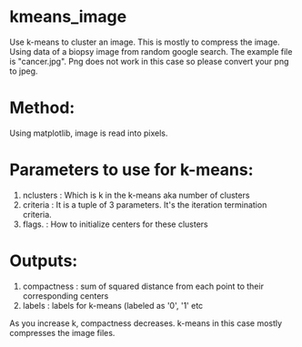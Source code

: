 # kmeans_image
Use k-means to cluster an image. This is mostly to compress the image. Using data of a biopsy image from random google search. The example file is "cancer.jpg". Png does not work in this case so please convert your png to jpeg. 

Method:
=======
Using matplotlib, image is read into pixels. 

Parameters to use for k-means:
===============================
1. nclusters : Which is k in the k-means aka number of clusters 
2. criteria  : It is a tuple of 3 parameters. It's the iteration termination criteria.
3. flags.    : How to initialize centers for these clusters


Outputs:
=========
1. compactness  : sum of squared distance from each point to their corresponding centers
2. labels       : labels for k-means (labeled as '0', '1' etc

As you increase k, compactness decreases. 
k-means in this case mostly compresses the image files. 

